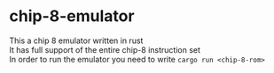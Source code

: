 # chip-8-emulator
This a chip 8 emulator written in rust
<br>
It has full support of the entire chip-8 instruction set <br>
In order to run the emulator you need to write ```cargo run <chip-8-rom>```
